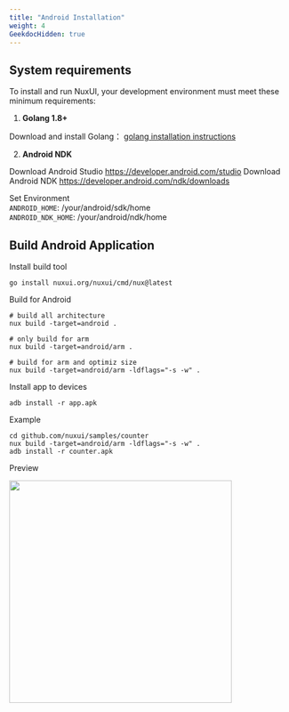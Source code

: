 ```yaml
---
title: "Android Installation"
weight: 4
GeekdocHidden: true
---
```


## System requirements

To install and run NuxUI, your development environment must meet these minimum requirements:

1. **Golang 1.8+** 

Download and install Golang： [golang installation instructions](https://go.dev/doc/install)

2. **Android NDK**

Download Android Studio https://developer.android.com/studio
Download Android NDK https://developer.android.com/ndk/downloads

Set Environment<br>
`ANDROID_HOME`: /your/android/sdk/home<br>
`ANDROID_NDK_HOME`: /your/android/ndk/home<br>

## Build Android Application

Install build tool
```
go install nuxui.org/nuxui/cmd/nux@latest
```

Build for Android
```
# build all architecture
nux build -target=android .

# only build for arm
nux build -target=android/arm .

# build for arm and optimiz size
nux build -target=android/arm -ldflags="-s -w" . 
```

Install app to devices
```
adb install -r app.apk
```

Example

```
cd github.com/nuxui/samples/counter
nux build -target=android/arm -ldflags="-s -w" . 
adb install -r counter.apk
```

Preview

<img src="/samples/screenshot_android.webp" width="400px" >
